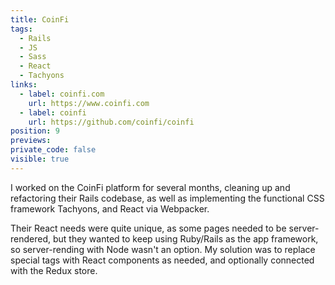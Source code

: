 ```yaml
---
title: CoinFi
tags:
  - Rails
  - JS
  - Sass
  - React
  - Tachyons
links:
  - label: coinfi.com
    url: https://www.coinfi.com
  - label: coinfi
    url: https://github.com/coinfi/coinfi
position: 9
previews:
private_code: false
visible: true
---
```

I worked on the CoinFi platform for several months, cleaning up and refactoring their Rails codebase, as well as implementing the functional CSS framework Tachyons, and React via Webpacker. 

Their React needs were quite unique, as some pages needed to be server-rendered, but they wanted to keep using Ruby/Rails as the app framework, so server-rending with Node wasn't an option. My solution was to replace special tags with React components as needed, and optionally connected with the Redux store.